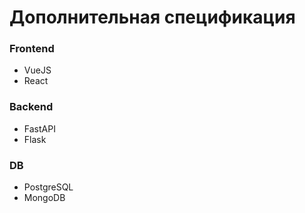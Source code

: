 # Дополнительная спецификация

### Frontend

- VueJS
- React

### Backend

- FastAPI
- Flask

### DB

- PostgreSQL
- MongoDB